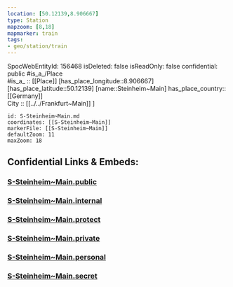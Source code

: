 ```yaml
---
location: [50.12139,8.906667] 
type: Station 
mapzoom: [8,18] 
mapmarker: train 
tags:
- geo/station/train
---
```

SpocWebEntityId: 156468
isDeleted: false
isReadOnly: false
confidential: public
#is_a_/Place  
#is_a_ :: [[Place]] 
[has_place_longitude::8.906667] 
[has_place_latitude::50.12139] 
[name::Steinheim~Main] 
has_place_country:: [[Germany]]  
City :: [[../../Frankfurt~Main]] ] 


```leaflet
id: S-Steinheim~Main.md
coordinates: [[S-Steinheim~Main]] 
markerFile: [[S-Steinheim~Main]] 
defaultZoom: 11 
maxZoom: 18
```


## Confidential Links & Embeds: 

### [S-Steinheim~Main.public](/_public/\Earth\Continent\Europe\Europe~Central\Germany\Germany~West\Hessen\counties~Hessen\Frankfurt~Main\Stations-FFM~SS-Steinheim~Main.public.md) 

### [S-Steinheim~Main.internal](/_internal/\Earth\Continent\Europe\Europe~Central\Germany\Germany~West\Hessen\counties~Hessen\Frankfurt~Main\Stations-FFM~SS-Steinheim~Main.internal.md) 

### [S-Steinheim~Main.protect](/_protect/\Earth\Continent\Europe\Europe~Central\Germany\Germany~West\Hessen\counties~Hessen\Frankfurt~Main\Stations-FFM~SS-Steinheim~Main.protect.md) 

### [S-Steinheim~Main.private](/_private/\Earth\Continent\Europe\Europe~Central\Germany\Germany~West\Hessen\counties~Hessen\Frankfurt~Main\Stations-FFM~SS-Steinheim~Main.private.md) 

### [S-Steinheim~Main.personal](/_personal/\Earth\Continent\Europe\Europe~Central\Germany\Germany~West\Hessen\counties~Hessen\Frankfurt~Main\Stations-FFM~SS-Steinheim~Main.personal.md) 

### [S-Steinheim~Main.secret](/_secret/\Earth\Continent\Europe\Europe~Central\Germany\Germany~West\Hessen\counties~Hessen\Frankfurt~Main\Stations-FFM~SS-Steinheim~Main.secret.md)

